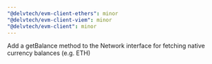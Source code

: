 ```yaml
---
"@delvtech/evm-client-ethers": minor
"@delvtech/evm-client-viem": minor
"@delvtech/evm-client": minor
---
```


Add a getBalance method to the Network interface for fetching native currency balances (e.g. ETH)
